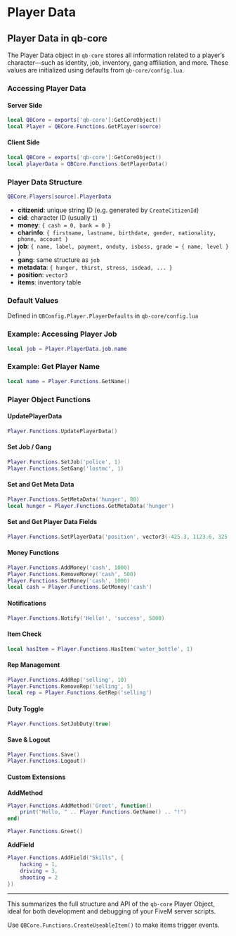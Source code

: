 # Player Data

## Player Data in qb-core

The Player Data object in `qb-core` stores all information related to a player’s character—such as identity, job, inventory, gang affiliation, and more. These values are initialized using defaults from `qb-core/config.lua`.

### Accessing Player Data

#### Server Side

```lua
local QBCore = exports['qb-core']:GetCoreObject()
local Player = QBCore.Functions.GetPlayer(source)
```

#### Client Side

```lua
local QBCore = exports['qb-core']:GetCoreObject()
local playerData = QBCore.Functions.GetPlayerData()
```

### Player Data Structure

```lua
QBCore.Players[source].PlayerData
```

* **citizenid**: unique string ID (e.g. generated by `CreateCitizenId`)
* **cid**: character ID (usually `1`)
* **money**: `{ cash = 0, bank = 0 }`
* **charinfo**: `{ firstname, lastname, birthdate, gender, nationality, phone, account }`
* **job**: `{ name, label, payment, onduty, isboss, grade = { name, level } }`
* **gang**: same structure as `job`
* **metadata**: `{ hunger, thirst, stress, isdead, ... }`
* **position**: `vector3`
* **items**: inventory table

### Default Values

Defined in `QBConfig.Player.PlayerDefaults` in `qb-core/config.lua`

### Example: Accessing Player Job

```lua
local job = Player.PlayerData.job.name
```

### Example: Get Player Name

```lua
local name = Player.Functions.GetName()
```

### Player Object Functions

#### UpdatePlayerData

```lua
Player.Functions.UpdatePlayerData()
```

#### Set Job / Gang

```lua
Player.Functions.SetJob('police', 1)
Player.Functions.SetGang('lostmc', 1)
```

#### Set and Get Meta Data

```lua
Player.Functions.SetMetaData('hunger', 80)
local hunger = Player.Functions.GetMetaData('hunger')
```

#### Set and Get Player Data Fields

```lua
Player.Functions.SetPlayerData('position', vector3(-425.3, 1123.6, 325.0))
```

#### Money Functions

```lua
Player.Functions.AddMoney('cash', 1000)
Player.Functions.RemoveMoney('cash', 500)
Player.Functions.SetMoney('cash', 1000)
local cash = Player.Functions.GetMoney('cash')
```

#### Notifications

```lua
Player.Functions.Notify('Hello!', 'success', 5000)
```

#### Item Check

```lua
local hasItem = Player.Functions.HasItem('water_bottle', 1)
```

#### Rep Management

```lua
Player.Functions.AddRep('selling', 10)
Player.Functions.RemoveRep('selling', 5)
local rep = Player.Functions.GetRep('selling')
```

#### Duty Toggle

```lua
Player.Functions.SetJobDuty(true)
```

#### Save & Logout

```lua
Player.Functions.Save()
Player.Functions.Logout()
```

#### Custom Extensions

**AddMethod**

```lua
Player.Functions.AddMethod('Greet', function()
    print("Hello, " .. Player.Functions.GetName() .. "!")
end)

Player.Functions.Greet()
```

**AddField**

```lua
Player.Functions.AddField("Skills", {
    hacking = 1,
    driving = 3,
    shooting = 2
})
```

***

This summarizes the full structure and API of the `qb-core` Player Object, ideal for both development and debugging of your FiveM server scripts.



Use `QBCore.Functions.CreateUseableItem()` to make items trigger events.
